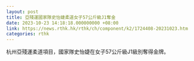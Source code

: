 ```yaml
---
layout: post
title: 亞殘運國家隊史怡婕柔道女子57公斤級J1奪金
date: 2023-10-23 14:18:18.000000000 +08:00
link: https://news.rthk.hk/rthk/ch/component/k2/1724408-20231023.htm
categories: rthk
---
```


杭州亞殘運柔道項目，國家隊史怡婕在女子57公斤級J1級別奪得金牌。
